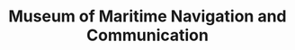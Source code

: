 ---
layout: repo
title: "Museum of Maritime Navigation and Communication"
id: 23086
permalink: repos/23086/
---